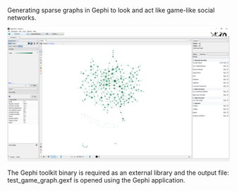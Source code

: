 Generating sparse graphs in Gephi to look and act like game-like social networks.

![alt_text](https://github.com/Xifong/SocialNetworksWithGephi/blob/master/Gephi_demo.png?raw=true)

The Gephi toolkit binary is required as an external library and the output 
file: test_game_graph.gexf is opened using the Gephi application.
